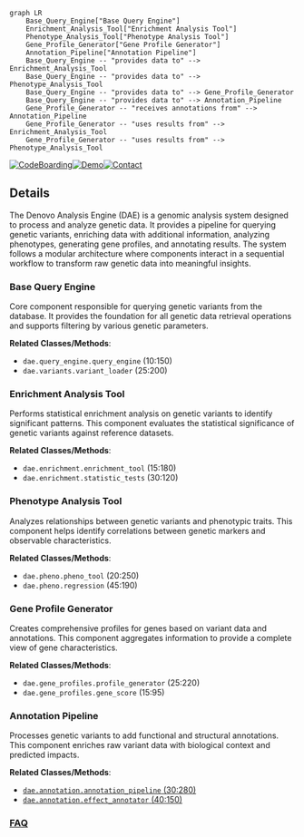 ```mermaid
graph LR
    Base_Query_Engine["Base Query Engine"]
    Enrichment_Analysis_Tool["Enrichment Analysis Tool"]
    Phenotype_Analysis_Tool["Phenotype Analysis Tool"]
    Gene_Profile_Generator["Gene Profile Generator"]
    Annotation_Pipeline["Annotation Pipeline"]
    Base_Query_Engine -- "provides data to" --> Enrichment_Analysis_Tool
    Base_Query_Engine -- "provides data to" --> Phenotype_Analysis_Tool
    Base_Query_Engine -- "provides data to" --> Gene_Profile_Generator
    Base_Query_Engine -- "provides data to" --> Annotation_Pipeline
    Gene_Profile_Generator -- "receives annotations from" --> Annotation_Pipeline
    Gene_Profile_Generator -- "uses results from" --> Enrichment_Analysis_Tool
    Gene_Profile_Generator -- "uses results from" --> Phenotype_Analysis_Tool
```

[![CodeBoarding](https://img.shields.io/badge/Generated%20by-CodeBoarding-9cf?style=flat-square)](https://github.com/CodeBoarding/GeneratedOnBoardings)[![Demo](https://img.shields.io/badge/Try%20our-Demo-blue?style=flat-square)](https://www.codeboarding.org/demo)[![Contact](https://img.shields.io/badge/Contact%20us%20-%20contact@codeboarding.org-lightgrey?style=flat-square)](mailto:contact@codeboarding.org)

## Details

The Denovo Analysis Engine (DAE) is a genomic analysis system designed to process and analyze genetic data. It provides a pipeline for querying genetic variants, enriching data with additional information, analyzing phenotypes, generating gene profiles, and annotating results. The system follows a modular architecture where components interact in a sequential workflow to transform raw genetic data into meaningful insights.

### Base Query Engine
Core component responsible for querying genetic variants from the database. It provides the foundation for all genetic data retrieval operations and supports filtering by various genetic parameters.


**Related Classes/Methods**:

- `dae.query_engine.query_engine` (10:150)
- `dae.variants.variant_loader` (25:200)


### Enrichment Analysis Tool
Performs statistical enrichment analysis on genetic variants to identify significant patterns. This component evaluates the statistical significance of genetic variants against reference datasets.


**Related Classes/Methods**:

- `dae.enrichment.enrichment_tool` (15:180)
- `dae.enrichment.statistic_tests` (30:120)


### Phenotype Analysis Tool
Analyzes relationships between genetic variants and phenotypic traits. This component helps identify correlations between genetic markers and observable characteristics.


**Related Classes/Methods**:

- `dae.pheno.pheno_tool` (20:250)
- `dae.pheno.regression` (45:190)


### Gene Profile Generator
Creates comprehensive profiles for genes based on variant data and annotations. This component aggregates information to provide a complete view of gene characteristics.


**Related Classes/Methods**:

- `dae.gene_profiles.profile_generator` (25:220)
- `dae.gene_profiles.gene_score` (15:95)


### Annotation Pipeline
Processes genetic variants to add functional and structural annotations. This component enriches raw variant data with biological context and predicted impacts.


**Related Classes/Methods**:

- <a href="https://github.com/iossifovlab/gpf/blob/master/dae/dae/annotation/annotation_pipeline.py#L30-L280" target="_blank" rel="noopener noreferrer">`dae.annotation.annotation_pipeline` (30:280)</a>
- <a href="https://github.com/iossifovlab/gpf/blob/master/dae/dae/annotation/effect_annotator.py#L40-L150" target="_blank" rel="noopener noreferrer">`dae.annotation.effect_annotator` (40:150)</a>




### [FAQ](https://github.com/CodeBoarding/GeneratedOnBoardings/tree/main?tab=readme-ov-file#faq)